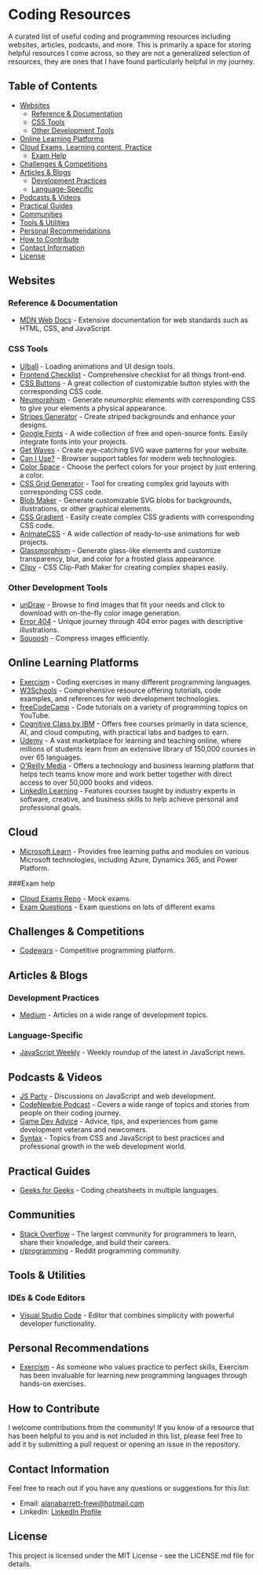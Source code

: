 # Coding Resources

A curated list of useful coding and programming resources including websites, articles, podcasts, and more. This is primarily a space for storing helpful resources I come across, so they are not a generalized selection of resources, they are ones that I have found particularly helpful in my journey.

## Table of Contents
- [Websites](#websites)
  - [Reference & Documentation](#reference--documentation)
  - [CSS Tools](#css-tools)
  - [Other Development Tools](#other-development-tools)
- [Online Learning Platforms](#online-learning-platforms)
- [Cloud Exams, Learning content, Practice](#cloud)
  - [Exam Help](#exam-help)
- [Challenges & Competitions](#challenges--competitions)
- [Articles & Blogs](#articles--blogs)
  - [Development Practices](#development-practices)
  - [Language-Specific](#language-specific)
- [Podcasts & Videos](#podcasts--videos)
- [Practical Guides](#practical-guides)
- [Communities](#communities)
- [Tools & Utilities](#tools--utilities)
- [Personal Recommendations](#personal-recommendations)
- [How to Contribute](#how-to-contribute)
- [Contact Information](#contact-information)
- [License](#license)

## Websites

### Reference & Documentation
- [MDN Web Docs](https://developer.mozilla.org) - Extensive documentation for web standards such as HTML, CSS, and JavaScript.
  
### CSS Tools
- [UIball](https://uiball.com) - Loading animations and UI design tools.
- [Frontend Checklist](https://frontendchecklist.io) - Comprehensive checklist for all things front-end.
- [CSS Buttons](https://cssbuttons.app/) - A great collection of customizable button styles with the corresponding CSS code.
- [Neumorphism](https://neumorphism.io/) - Generate neumorphic elements with corresponding CSS to give your elements a physical appearance.
- [Stripes Generator](https://stripesgenerator.com/) - Create striped backgrounds and enhance your designs.
- [Google Fonts](https://fonts.google.com/) - A wide collection of free and open-source fonts. Easily integrate fonts into your projects.
- [Get Waves](https://getwaves.io/) - Create eye-catching SVG wave patterns for your website.
- [Can I Use?](https://caniuse.com/) - Browser support tables for modern web technologies.
- [Color Space](https://mycolor.space/) - Choose the perfect colors for your project by just entering a color.
- [CSS Grid Generator](https://cssgrid-generator.netlify.app/) - Tool for creating complex grid layouts with corresponding CSS code.
- [Blob Maker](https://www.blobmaker.app/) - Generate customizable SVG blobs for backgrounds, illustrations, or other graphical elements.
- [CSS Gradient](https://cssgradient.io/) - Easily create complex CSS gradients with corresponding CSS code.
- [AnimateCSS](https://animate.style/) - A wide collection of ready-to-use animations for web projects.
- [Glassmorphism](https://hype4.academy/tools/glassmorphism-generator) - Generate glass-like elements and customize transparency, blur, and color for a frosted glass appearance.
- [Clipy](https://bennettfeely.com/clippy/) - CSS Clip-Path Maker for creating complex shapes easily.

### Other Development Tools
- [unDraw](https://undraw.co/illustrations) - Browse to find images that fit your needs and click to download with on-the-fly color image generation.
- [Error 404](https://error404.fun/) - Unique journey through 404 error pages with descriptive illustrations.
- [Squoosh](https://squoosh.app/) - Compress images efficiently.

## Online Learning Platforms
- [Exercism](https://exercism.org) - Coding exercises in many different programming languages.
- [W3Schools](https://www.w3schools.com) - Comprehensive resource offering tutorials, code examples, and references for web development technologies.
- [freeCodeCamp](https://youtube.com/freecodecamp) - Code tutorials on a variety of programming topics on YouTube.
- [Cognitive Class by IBM](https://apps.cognitiveclass.ai/) - Offers free courses primarily in data science, AI, and cloud computing, with practical labs and badges to earn.
- [Udemy](https://www.udemy.com/) - A vast marketplace for learning and teaching online, where millions of students learn from an extensive library of 150,000 courses in over 65 languages.
- [O'Reilly Media](https://www.oreilly.com/) - Offers a technology and business learning platform that helps tech teams know more and work better together with direct access to over 50,000 books and videos.
- [LinkedIn Learning](https://www.linkedin.com/learning/) - Features courses taught by industry experts in software, creative, and business skills to help achieve personal and professional goals.

## Cloud 
- [Microsoft Learn](https://learn.microsoft.com/en-us/training/) - Provides free learning paths and modules on various Microsoft technologies, including Azure, Dynamics 365, and Power Platform.

###Exam help
- [Cloud Exams Repo](https://github.com/kananinirav/AWS-Certified-Cloud-Practitioner-Notes/blob/master/practice-exam/exams.md) - Mock exams
- [Exam Questions](https://www.examtopics.com/exams/) - Exam questions on lots of different exams
  
## Challenges & Competitions
- [Codewars](https://www.codewars.com/) - Competitive programming platform.


## Articles & Blogs
### Development Practices
- [Medium](https://medium.com) - Articles on a wide range of development topics.

### Language-Specific
- [JavaScript Weekly](https://javascriptweekly.com) - Weekly roundup of the latest in JavaScript news.

## Podcasts & Videos
- [JS Party](https://jsparty.fm) - Discussions on JavaScript and web development.
- [CodeNewbie Podcast](https://www.codenewbie.org/podcast) - Covers a wide range of topics and stories from people on their coding journey.
- [Game Dev Advice](https://gamedevadvice.com) - Advice, tips, and experiences from game development veterans and newcomers.
- [Syntax](https://syntax.fm) - Topics from CSS and JavaScript to best practices and professional growth in the web development world.

## Practical Guides
- [Geeks for Geeks](https://www.geeksforgeeks.org/geeksforgeeks-cheatsheets-all-coding-cheat-sheets/) - Coding cheatsheets in multiple languages.

## Communities
- [Stack Overflow](https://stackoverflow.com) - The largest community for programmers to learn, share their knowledge, and build their careers.
- [r/programming](https://reddit.com/r/programming) - Reddit programming community.

## Tools & Utilities
### IDEs & Code Editors
- [Visual Studio Code](https://code.visualstudio.com) - Editor that combines simplicity with powerful developer functionality.

## Personal Recommendations
- [Exercism](https://exercism.org) - As someone who values practice to perfect skills, Exercism has been invaluable for learning new programming languages through hands-on exercises.

## How to Contribute
I welcome contributions from the community! If you know of a resource that has been helpful to you and is not included in this list, please feel free to add it by submitting a pull request or opening an issue in the repository.

## Contact Information
Feel free to reach out if you have any questions or suggestions for this list:
- Email: [alanabarrett-frew@hotmail.com](mailto:alanabarrett-frew@hotmail.com)
- LinkedIn: [LinkedIn Profile](https://www.linkedin.com/in/alanabarrettfrew)

## License
This project is licensed under the MIT License - see the LICENSE.md file for details.
